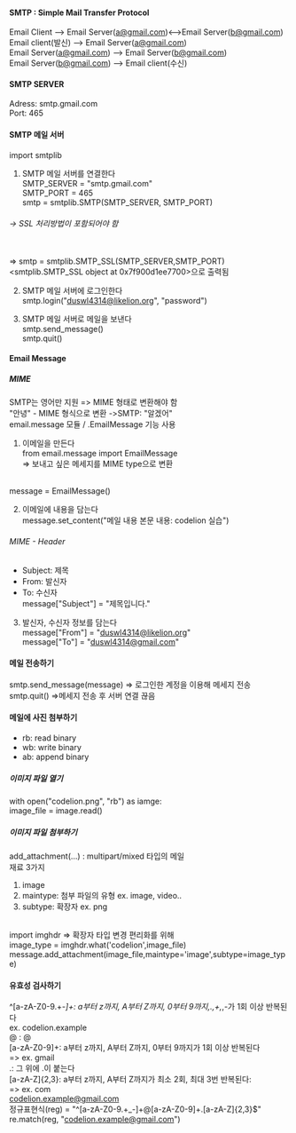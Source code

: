 #### SMTP : Simple Mail Transfer Protocol
Email Client -<SMTP>-> Email Server(a@gmail.com)<-<SMTP>->Email Server(b@gmail.com)
<br>Email client(발신) -<IMAP>-> Email Server(a@gmail.com)
<br>Email Server(a@gmail.com) -<SMTP>-> Email Server(b@gmail.com)
<br>Email Server(b@gmail.com) -<IMAP>-> Email client(수신)

#### SMTP SERVER
Adress: smtp.gmail.com
<br>Port: 465

#### SMTP 메일 서버
import smtplib
1. SMTP 메일 서버를 연결한다
<br>SMTP_SERVER = "smtp.gmail.com"
<br>SMTP_PORT = 465
<br>smtp = smtplib.SMTP(SMTP_SERVER, SMTP_PORT)

###### -> SSL 처리방법이 포함되어야 함
<br>=> smtp = smtplib.SMTP_SSL(SMTP_SERVER,SMTP_PORT)
<br> <smtplib.SMTP_SSL object at 0x7f900d1ee7700>으로 출력됨

2. SMTP 메일 서버에 로그인한다
<br>smtp.login("duswl4314@likelion.org", "password")

3. SMTP 메일 서버로 메일을 보낸다
<br>smtp.send_message()
<br>smtp.quit()

#### Email Message
##### MIME
SMTP는 영어만 지원 => MIME 형태로 변환해야 함 
<br>"안녕" - MIME 형식으로 변환 ->SMTP: "알겠어"
<br>email.message 모듈 / .EmailMessage 기능 사용

1. 이메일을 만든다
<br>from email.message import EmailMessage 
<br>=> 보내고 싶은 메세지를 MIME type으로 변환

<br>message = EmailMessage() 

2. 이메일에 내용을 담는다
<br>message.set_content("메일 내용 본문 내용: codelion 실습")
###### MIME - Header
* Subject: 제목
* From: 발신자
* To: 수신자
<br>message["Subject"] = "제목입니다."

3. 발신자, 수신자 정보를 담는다
<br>message["From"] = "duswl4314@likelion.org"
<br>message["To"] = "duswl4314@gmail.com"

#### 메일 전송하기
smtp.send_message(message) => 로그인한 계정을 이용해 메세지 전송
<br> smtp.quit() =>메세지 전송 후 서버 연결 끊음

#### 메일에 사진 첨부하기
* rb: read binary
* wb: write binary
* ab: append binary
##### 이미지 파일 열기
with open("codelion.png", "rb") as iamge:
<br><t>image_file = image.read()

##### 이미지 파일 첨부하기
add_attachment(...) : multipart/mixed 타입의 메일
<br>재료 3가지

1. image
2. maintype: 첨부 파일의 유형 ex. image, video..
3. subtype: 확장자 ex. png

<br>import imghdr => 확장자 타입 변경 편리화를 위해
<br>image_type = imghdr.what('codelion',image_file)
<br>message.add_attachment(image_file,maintype='image',subtype=image_type)

#### 유효성 검사하기
^[a-zA-Z0-9.+_-]+: a부터 z까지, A부터 Z까지, 0부터 9까지,.,+,_,-가 1회 이상 반복된다
<br> ex. codelion.example
<br>@ : @
<br>[a-zA-Z0-9]+: a부터 z까지, A부터 Z까지, 0부터 9까지가 1회 이상 반복된다 <br>=> ex. gmail
<br>\.: 그 위에 .이 붙는다
<br>[a-zA-Z]{2,3}: a부터 z까지, A부터 Z까지가 최소 2회, 최대 3번 반복된다: <br>=> ex. com
<br>codelion.example@gmail.com
<br>정규표현식(reg) = "^[a-zA-Z0-9.+_-]+@[a-zA-Z0-9]+\.[a-zA-Z]{2,3}$"
<br>re.match(reg, "codelion.example@gmail.com")